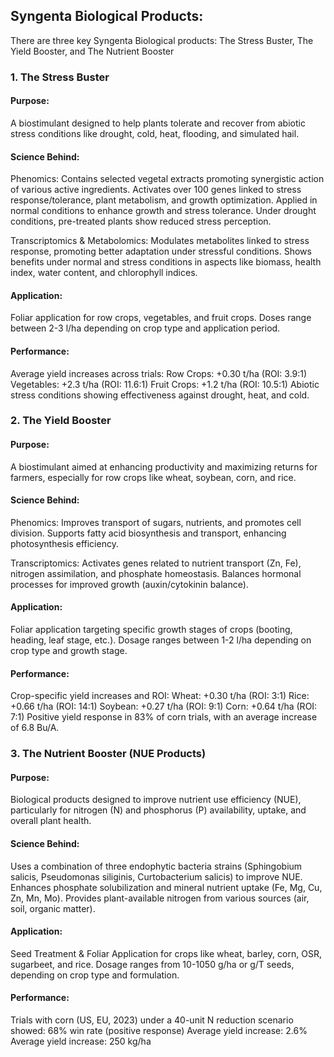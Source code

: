 ## Syngenta Biological Products:
There are three key Syngenta Biological products: The Stress Buster, The Yield Booster, and The Nutrient Booster
### 1. The Stress Buster

#### Purpose:
A biostimulant designed to help plants tolerate and recover from abiotic stress conditions like drought, cold, heat, flooding, and simulated hail.

#### Science Behind:
Phenomics:
Contains selected vegetal extracts promoting synergistic action of various active ingredients.
Activates over 100 genes linked to stress response/tolerance, plant metabolism, and growth optimization.
Applied in normal conditions to enhance growth and stress tolerance.
Under drought conditions, pre-treated plants show reduced stress perception.

Transcriptomics & Metabolomics:
Modulates metabolites linked to stress response, promoting better adaptation under stressful conditions.
Shows benefits under normal and stress conditions in aspects like biomass, health index, water content, and chlorophyll indices.

#### Application:
Foliar application for row crops, vegetables, and fruit crops.
Doses range between 2-3 l/ha depending on crop type and application period.

#### Performance:
Average yield increases across trials:
    Row Crops: +0.30 t/ha (ROI: 3.9:1)
    Vegetables: +2.3 t/ha (ROI: 11.6:1)
    Fruit Crops: +1.2 t/ha (ROI: 10.5:1)
Abiotic stress conditions showing effectiveness against drought, heat, and cold.

### 2. The Yield Booster

#### Purpose:
A biostimulant aimed at enhancing productivity and maximizing returns for farmers, especially for row crops like wheat, soybean, corn, and rice.

#### Science Behind:
Phenomics:
Improves transport of sugars, nutrients, and promotes cell division.
Supports fatty acid biosynthesis and transport, enhancing photosynthesis efficiency.

Transcriptomics:
Activates genes related to nutrient transport (Zn, Fe), nitrogen assimilation, and phosphate homeostasis.
Balances hormonal processes for improved growth (auxin/cytokinin balance).

#### Application:
Foliar application targeting specific growth stages of crops (booting, heading, leaf stage, etc.).
Dosage ranges between 1-2 l/ha depending on crop type and growth stage.

#### Performance:
Crop-specific yield increases and ROI:
    Wheat: +0.30 t/ha (ROI: 3:1)
    Rice: +0.66 t/ha (ROI: 14:1)
    Soybean: +0.27 t/ha (ROI: 9:1)
    Corn: +0.64 t/ha (ROI: 7:1)
Positive yield response in 83% of corn trials, with an average increase of 6.8 Bu/A.

### 3. The Nutrient Booster (NUE Products)

#### Purpose:
Biological products designed to improve nutrient use efficiency (NUE), particularly for nitrogen (N) and phosphorus (P) availability, uptake, and overall plant health.

#### Science Behind:
Uses a combination of three endophytic bacteria strains (Sphingobium salicis, Pseudomonas siliginis, Curtobacterium salicis) to improve NUE.
Enhances phosphate solubilization and mineral nutrient uptake (Fe, Mg, Cu, Zn, Mn, Mo).
Provides plant-available nitrogen from various sources (air, soil, organic matter).

#### Application:
Seed Treatment & Foliar Application for crops like wheat, barley, corn, OSR, sugarbeet, and rice.
Dosage ranges from 10-1050 g/ha or g/T seeds, depending on crop type and formulation.

#### Performance:
Trials with corn (US, EU, 2023) under a 40-unit N reduction scenario showed:
    68% win rate (positive response)
    Average yield increase: 2.6%
    Average yield increase: 250 kg/ha